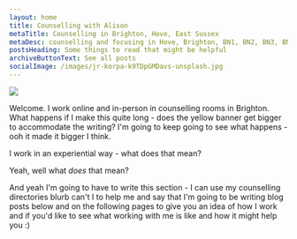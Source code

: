 ```yaml
---
layout: home
title: Counselling with Alison
metaTitle: Counselling in Brighton, Hove, East Sussex
metaDesc: counselling and focusing in Hove, Brighton, BN1, BN2, BN3, BN41, BN43
postsHeading: Some things to read that might be helpful
archiveButtonText: See all posts
socialImage: /images/jr-korpa-k9TDpGMDavs-unsplash.jpg
---
```



![](/images/jr-korpa-k9TDpGMDavs-unsplash.jpg)

W﻿elcome. I work online and in-person in counselling rooms in Brighton. What happens if I make this quite long - does the yellow banner get bigger to accommodate the writing? I'm going to keep going to see what happens - ooh it made it bigger I think.

I﻿ work in an experiential way - what does that mean?

Y﻿eah, well what *does* that mean?

A﻿nd yeah I'm going to have to write this section - I can use my counselling directories blurb can't I to help me and say that I'm going to be writing blog posts below and on the following pages to give you an idea of how I work and if you'd like to see what working with me is like and how it might help you :)